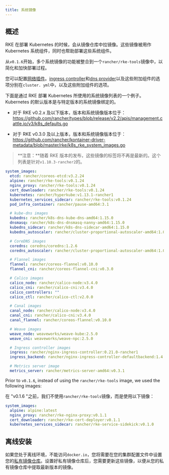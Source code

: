 ```yaml
---
title: 系统镜像
---
```


## 概述

RKE 在部署 Kubernetes 的时候，会从镜像仓库中拉镜像。这些镜像被用作 Kubernetes 系统组件，同时也帮助部署这些系统组件。

从`v0.1.6`开始，多个系统镜像的功能被整合到一个`rancher/rke-tools`镜像中，以简化和加快部署过程。

您可以配置[网络插件](/docs/rke/config-options/add-ons/network-plugins/_index)。[ingress controller](/docs/rke/config-options/add-ons/ingress-controllers/_index)和[dns provider](/docs/rke/config-options/add-ons/dns/_index)以及这些附加组件的选项分别在`cluster. yml`中，以及这些附加组件的选项。

下面是通过 RKE 部署 Kubernetes 所使用的系统镜像列表的一个例子。Kubernetes 的默认版本是与特定版本的系统镜像绑定的。

- 对于 RKE v0.2.x 及以下版本，版本和系统镜像版本位于：https://github.com/rancher/types/blob/release/v2.2/apis/management.cattle.io/v3/k8s_defaults.go

- 对于 RKE v0.3.0 及以上版本，版本和系统镜像版本位于：https://github.com/rancher/kontainer-driver-metadata/blob/master/rke/k8s_rke_system_images.go

> **注意：**随着 RKE 版本的发布，这些镜像的标签将不再是最新的。这个列表是针对`v1.10.3-rancher2`的。

```yaml
system_images:
  etcd: rancher/coreos-etcd:v3.2.24
  alpine: rancher/rke-tools:v0.1.24
  nginx_proxy: rancher/rke-tools:v0.1.24
  cert_downloader: rancher/rke-tools:v0.1.24
  kubernetes: rancher/hyperkube:v1.13.1-rancher1
  kubernetes_services_sidecar: rancher/rke-tools:v0.1.24
  pod_infra_container: rancher/pause-amd64:3.1

  # kube-dns images
  kubedns: rancher/k8s-dns-kube-dns-amd64:1.15.0
  dnsmasq: rancher/k8s-dns-dnsmasq-nanny-amd64:1.15.0
  kubedns_sidecar: rancher/k8s-dns-sidecar-amd64:1.15.0
  kubedns_autoscaler: rancher/cluster-proportional-autoscaler-amd64:1.0.0

  # CoreDNS images
  coredns: coredns/coredns:1.2.6
  coredns_autoscaler: rancher/cluster-proportional-autoscaler-amd64:1.0.0

  # Flannel images
  flannel: rancher/coreos-flannel:v0.10.0
  flannel_cni: rancher/coreos-flannel-cni:v0.3.0

  # Calico images
  calico_node: rancher/calico-node:v3.4.0
  calico_cni: rancher/calico-cni:v3.4.0
  calico_controllers: ""
  calico_ctl: rancher/calico-ctl:v2.0.0

  # Canal images
  canal_node: rancher/calico-node:v3.4.0
  canal_cni: rancher/calico-cni:v3.4.0
  canal_flannel: rancher/coreos-flannel:v0.10.0

  # Weave images
  weave_node: weaveworks/weave-kube:2.5.0
  weave_cni: weaveworks/weave-npc:2.5.0

  # Ingress controller images
  ingress: rancher/nginx-ingress-controller:0.21.0-rancher1
  ingress_backend: rancher/nginx-ingress-controller-defaultbackend:1.4

  # Metrics server image
  metrics_server: rancher/metrics-server-amd64:v0.3.1
```

Prior to `v0.1.6`, instead of using the `rancher/rke-tools` image, we used the following images:

在 "v0.1.6 "之前，我们不使用`rancher/rke-tools`镜像，而是使用以下镜像：

```yaml
system_images:
  alpine: alpine:latest
  nginx_proxy: rancher/rke-nginx-proxy:v0.1.1
  cert_downloader: rancher/rke-cert-deployer:v0.1.1
  kubernetes_services_sidecar: rancher/rke-service-sidekick:v0.1.0
```

## 离线安装

如果您处于离线环境，不能访问`docker.io`，您将需要在您的集群配置文件中设置您的[私有镜像仓库](/docs/rke/config-options/private-registries/_index)。设置好私有镜像仓库后，您需要更新这些镜像，以便从您的私有镜像仓库中提取最新版本的镜像。
